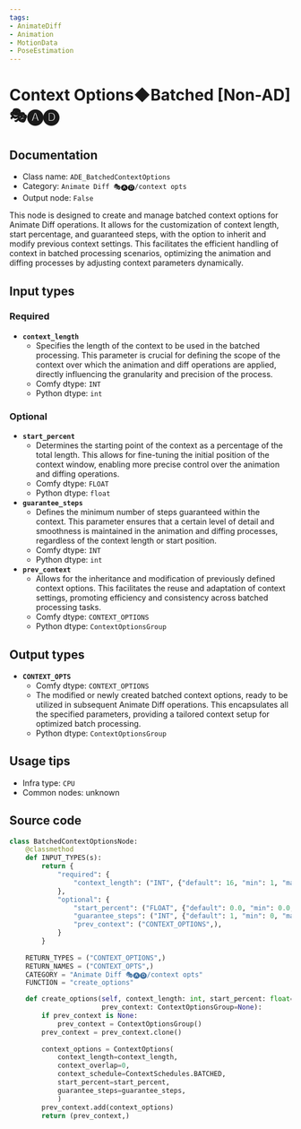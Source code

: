 ```yaml
---
tags:
- AnimateDiff
- Animation
- MotionData
- PoseEstimation
---
```


# Context Options◆Batched [Non-AD] 🎭🅐🅓
## Documentation
- Class name: `ADE_BatchedContextOptions`
- Category: `Animate Diff 🎭🅐🅓/context opts`
- Output node: `False`

This node is designed to create and manage batched context options for Animate Diff operations. It allows for the customization of context length, start percentage, and guaranteed steps, with the option to inherit and modify previous context settings. This facilitates the efficient handling of context in batched processing scenarios, optimizing the animation and diffing processes by adjusting context parameters dynamically.
## Input types
### Required
- **`context_length`**
    - Specifies the length of the context to be used in the batched processing. This parameter is crucial for defining the scope of the context over which the animation and diff operations are applied, directly influencing the granularity and precision of the process.
    - Comfy dtype: `INT`
    - Python dtype: `int`
### Optional
- **`start_percent`**
    - Determines the starting point of the context as a percentage of the total length. This allows for fine-tuning the initial position of the context window, enabling more precise control over the animation and diffing operations.
    - Comfy dtype: `FLOAT`
    - Python dtype: `float`
- **`guarantee_steps`**
    - Defines the minimum number of steps guaranteed within the context. This parameter ensures that a certain level of detail and smoothness is maintained in the animation and diffing processes, regardless of the context length or start position.
    - Comfy dtype: `INT`
    - Python dtype: `int`
- **`prev_context`**
    - Allows for the inheritance and modification of previously defined context options. This facilitates the reuse and adaptation of context settings, promoting efficiency and consistency across batched processing tasks.
    - Comfy dtype: `CONTEXT_OPTIONS`
    - Python dtype: `ContextOptionsGroup`
## Output types
- **`CONTEXT_OPTS`**
    - Comfy dtype: `CONTEXT_OPTIONS`
    - The modified or newly created batched context options, ready to be utilized in subsequent Animate Diff operations. This encapsulates all the specified parameters, providing a tailored context setup for optimized batch processing.
    - Python dtype: `ContextOptionsGroup`
## Usage tips
- Infra type: `CPU`
- Common nodes: unknown


## Source code
```python
class BatchedContextOptionsNode:
    @classmethod
    def INPUT_TYPES(s):
        return {
            "required": {
                "context_length": ("INT", {"default": 16, "min": 1, "max": LENGTH_MAX}),
            },
            "optional": {
                "start_percent": ("FLOAT", {"default": 0.0, "min": 0.0, "max": 1.0, "step": 0.001}),
                "guarantee_steps": ("INT", {"default": 1, "min": 0, "max": BIGMAX}),
                "prev_context": ("CONTEXT_OPTIONS",),
            }
        }
    
    RETURN_TYPES = ("CONTEXT_OPTIONS",)
    RETURN_NAMES = ("CONTEXT_OPTS",)
    CATEGORY = "Animate Diff 🎭🅐🅓/context opts"
    FUNCTION = "create_options"

    def create_options(self, context_length: int, start_percent: float=0.0, guarantee_steps: int=1,
                       prev_context: ContextOptionsGroup=None):
        if prev_context is None:
            prev_context = ContextOptionsGroup()
        prev_context = prev_context.clone()
        
        context_options = ContextOptions(
            context_length=context_length,
            context_overlap=0,
            context_schedule=ContextSchedules.BATCHED,
            start_percent=start_percent,
            guarantee_steps=guarantee_steps,
            )
        prev_context.add(context_options)
        return (prev_context,)

```
